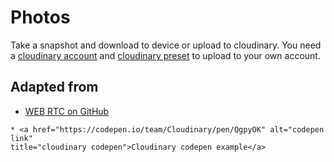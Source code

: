 
# Photos
Take a snapshot and download to device or upload to cloudinary.  You need a [cloudinary account](https://cloudinary.com/users/register/free) and [cloudinary preset](https://support.cloudinary.com/hc/en-us/articles/360004967272-Upload-Preset-Configuration) to upload to your own account.


## Adapted from
   * <a href="https://github.com/webrtc/samples/tree/gh-pages/src/content/getusermedia/canvas"
      alt="webrtc link" title="View source for this page on GitHub" id="viewSource">WEB RTC on GitHub</a>

    * <a href="https://codepen.io/team/Cloudinary/pen/QgpyOK" alt="codepen link" 
    title="cloudinary codepen">Cloudinary codepen example</a>




